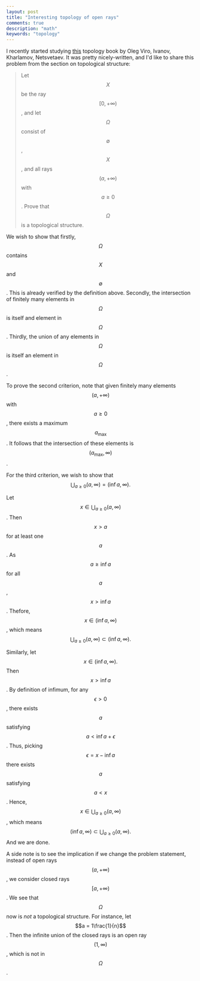 ```yaml
---
layout: post
title: "Interesting topology of open rays"
comments: true
description: "math"
keywords: "topology"
---
```


I recently started studying [this](https://www.math.stonybrook.edu/~oleg/easymath/topoman/index.html) topology book by Oleg Viro, Ivanov, Kharlamov, Netsvetaev. It was pretty nicely-written, and I'd like to share this problem from the section on topological structure:


> Let $$X$$ be the ray $$[0,+\infty)$$, and let $$\Omega$$ consist of $$\emptyset$$, $$X$$, and all rays $$(a,+\infty)$$ with $$a \geq 0$$. Prove that $$\Omega$$ is a topological structure.

We wish to show that firstly, $$\Omega$$ contains $$X$$ and $$\emptyset$$. This is already verified by the definition above. Secondly, the intersection of finitely many elements in $$\Omega$$ is itself and element in $$\Omega$$. Thirdly, the union of any elements in $$\Omega$$ is itself an element in $$\Omega$$. 

To prove the second criterion, note that given finitely many elements $$(a,+\infty)$$ with $$a \geq 0$$, there exists a maximum $$a_{\max}$$. It follows that the intersection of these elements is $$(a_{\max}, \infty)$$.

For the third criterion, we wish to show that $$\bigcup_{a \geq 0} (a, \infty) = (\inf a, \infty).$$ 

Let $$x \in \bigcup_{a \geq 0} (a, \infty)$$. Then $$x>a$$ for at least one $$a$$. As $$a \geq \inf a$$ for all $$a$$, $$x>\inf a$$. Thefore, $$x \in (\inf a, \infty)$$, which means $$\bigcup_{a \geq 0} (a, \infty) \subset (\inf a, \infty).$$

Similarly, let $$x \in (\inf a, \infty).$$ Then $$x > \inf a$$. By definition of infimum, for any $$\epsilon>0$$, there exists $$a$$ satisfying $$a < \inf a + \epsilon$$. Thus, picking $$\epsilon = x - \inf a$$ there exists $$a$$ satisfying $$a < x$$. Hence, $$x \in \bigcup_{a \geq 0} (a, \infty)$$, which means $$(\inf a, \infty) \subset \bigcup_{a \geq 0} (a, \infty).$$ And we are done.

A side note is to see the implication if we change the problem statement, instead of open rays $$(a,+\infty)$$, we consider closed rays $$[a,+\infty)$$. We see that $$\Omega$$ now is _not_ a topological structure. For instance, let $$a = 1\frac{1}{n}$$. Then the infinite union of the closed rays is an open ray $$(1, \infty)$$, which is not in $$\Omega$$.

